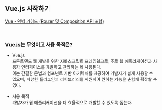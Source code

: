 ## Vue.js 시작하기

[Vue - 완벽 가이드 (Router 및 Composition API 포함)](https://www.udemy.com/course/vue-router-composition-api/?couponCode=ST12MT030524)

<br/>

### Vue.js는 무엇이고 사용 목적은?

- Vue.js
  <br/>프론트엔드 웹 개발을 위한 자바스크립트 프레임워크로, 주로 웹 애플리케이션과 사용자 인터페이스를 개발하고 관리하는 데 사용된다.
  <br/>이는 간결한 문법과 컴포넌트 기반 아키텍처를 제공하여 개발자가 쉽게 사용할 수 있으며, 다양한 플러그인과 라이브러리를 지원하여 원하는 기능을 손쉽게 확장할 수 있다.
  <br/><br/>
- 사용 목적
  <br/>개발자가 웹 애플리케이션을 더 효율적으로 개발할 수 있도록 돕는다.
